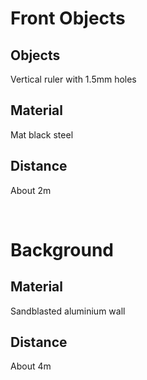 # Front Objects

## Objects

Vertical ruler with 1.5mm holes

## Material

Mat black steel

## Distance

About 2m

<br>

# Background

## Material

Sandblasted aluminium wall

## Distance

About 4m